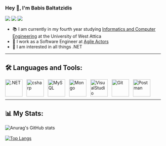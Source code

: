 ### Hey 👋, I'm Babis Baltatzidis 
[![](https://vistr.dev/badge?repo=babis200.babis200&corners=square)](https://github.com//vistr.dev)
[![](https://img.shields.io/badge/-@babis200-%23181717?style=flat-square&logo=github)](https://github.com/babis200)
[![](https://img.shields.io/badge/-Babis%20Baltatzidis-blue?style=flat-square&logo=Linkedin&logoColor=white&link=https://www.linkedin.com/in/babis200/)](https://www.linkedin.com/in/babis200/)

- 📚 I am currently in my fourth year studying [Informatics and Computer Engineering](http://www.ice.uniwa.gr/en/home/) at the University of West Attica 
- 🏢 I work as a Software Engineer at [Agile Actors](https://www.agileactors.com/)
- 🌱 I am interested in all things .NET
---


## 🛠 Languages and Tools:

<img align="left" alt=".NET" width="56px" src="https://cdn.jsdelivr.net/gh/devicons/devicon/icons/dotnetcore/dotnetcore-original.svg" style="padding-right:10px;"/> 
<img align="left" alt="csharp" width="56px" src="https://cdn.jsdelivr.net/gh/devicons/devicon/icons/csharp/csharp-original.svg" style="padding-right:10px;"> 
<img align="left" alt="MySQL" width="56px" src="https://cdn.jsdelivr.net/gh/devicons/devicon/icons/mysql/mysql-plain-wordmark.svg" style="padding-right:10px;"/> 
<img align="left" alt="Mongo" width="56px" src="https://cdn.jsdelivr.net/gh/devicons/devicon/icons/mongodb/mongodb-original-wordmark.svg" style="padding-right:10px;"/> 
<img align="left" alt="VisualStudio" width="56px" src="https://cdn.jsdelivr.net/gh/devicons/devicon/icons/visualstudio/visualstudio-plain.svg" style="padding-right:10px;"/> 
<img align="left" alt="Git" width="56px" src="https://cdn.jsdelivr.net/gh/devicons/devicon/icons/git/git-original.svg" style="padding-right:10px;"/> 
<img align="left" alt="Postman" width="56px" src="https://www.svgrepo.com/show/354202/postman-icon.svg" style="padding-right:10px;"/> 
<br><br><br>

--- 

## 📊 My Stats:

![Anurag's GitHub stats](https://github-readme-stats.vercel.app/api?username=babis200&count_private=true&theme=dracula&show_icons=true)
<br><br>
[![Top Langs](https://github-readme-stats.vercel.app/api/top-langs/?username=babis200&theme=dracula&layout=compact)](https://github.com/babis200/github-readme-stats)

<!-- <a href="https://github.com/babis200/github-readme-stats">
  <img align="center" src="https://github-readme-stats.vercel.app/api?username=babis200&count_private=true&theme=dracula&show_icons=true" />
</a>
<a href="https://github.com/babis200/convoychat">
  <img align="center" src="https://github-readme-stats.vercel.app/api/top-langs/?username=babis200&theme=dracula&" />
</a> -->
